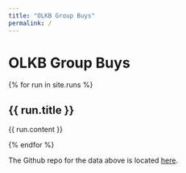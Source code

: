 ```yaml
---
title: "OLKB Group Buys"
permalink: /
---
```


# OLKB Group Buys

{% for run in site.runs %}
## {{ run.title }}

{{ run.content }}

{% endfor %}

The Github repo for the data above is located [here](https://github.com/olkb/group-buys).

